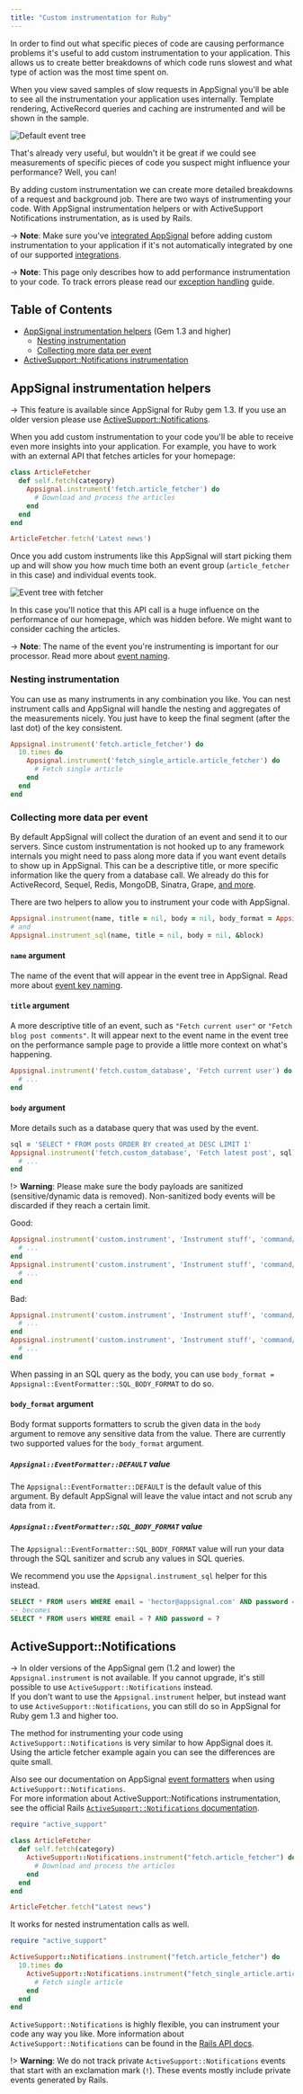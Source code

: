 ```yaml
---
title: "Custom instrumentation for Ruby"
---
```


In order to find out what specific pieces of code are causing performance
problems it's useful to add custom instrumentation to your application. This
allows us to create better breakdowns of which code runs slowest and what type
of action was the most time spent on.

When you view saved samples of slow requests in AppSignal you'll be able
to see all the instrumentation your application uses internally.
Template rendering, ActiveRecord queries and caching are instrumented and
will be shown in the sample.

![Default event tree](/images/screenshots/app_performance_sample_timeline_1.png)

That's already very useful, but wouldn't it be great if we could see
measurements of specific pieces of code you suspect might influence your
performance? Well, you can!

By adding custom instrumentation we can create more detailed breakdowns of a
request and background job. There are two ways of instrumenting your code. With
AppSignal instrumentation helpers or with ActiveSupport Notifications
instrumentation, as is used by Rails.

-> **Note**: Make sure you've [integrated
   AppSignal](/ruby/instrumentation/integrating-appsignal.html) before adding
   custom instrumentation to your application if it's not automatically
   integrated by one of our supported
   [integrations](/ruby/integrations/index.html).

-> **Note**: This page only describes how to add performance instrumentation to
   your code. To track errors please read our
   [exception handling](/ruby/instrumentation/exception-handling.html) guide.

## Table of Contents

- [AppSignal instrumentation helpers](#appsignal-instrumentation-helpers) (Gem 1.3 and higher)
  - [Nesting instrumentation](#nesting-instrumentation)
  - [Collecting more data per event](#collecting-more-data-per-event)
- [ActiveSupport::Notifications instrumentation](#activesupport-notifications)

## AppSignal instrumentation helpers

-> This feature is available since AppSignal for Ruby gem 1.3. If you use an
   older version please use
   [ActiveSupport::Notifications](#activesupport-notifications).

When you add custom instrumentation to your code you'll be able to receive even
more insights into your application. For example, you have to work with an
external API that fetches articles for your homepage:

```ruby
class ArticleFetcher
  def self.fetch(category)
    Appsignal.instrument('fetch.article_fetcher') do
      # Download and process the articles
    end
  end
end

ArticleFetcher.fetch('Latest news')
```

Once you add custom instruments like this AppSignal will start picking them up
and will show you how much time both an event group (`article_fetcher` in this
case) and individual events took.

![Event tree with fetcher](/images/screenshots/app_performance_sample_timeline_2.png)

In this case you'll notice that this API call is a huge influence on the
performance of our homepage, which was hidden before. We might want to consider
caching the articles.

-> **Note**: The name of the event you're instrumenting is important for our
   processor. Read more about [event naming](/api/event-names.html).

### Nesting instrumentation

You can use as many instruments in any combination you like. You can
nest instrument calls and AppSignal will handle the nesting and aggregates of
the measurements nicely. You just have to keep the final segment (after the last
dot) of the key consistent.

```ruby
Appsignal.instrument('fetch.article_fetcher') do
  10.times do
    Appsignal.instrument('fetch_single_article.article_fetcher') do
      # Fetch single article
    end
  end
end
```

### Collecting more data per event

By default AppSignal will collect the duration of an event and send it to our
servers. Since custom instrumentation is not hooked up to any framework
internals you might need to pass along more data if you want event details to
show up in AppSignal. This can be a descriptive title, or more specific
information like the query from a database call. We already do this for
ActiveRecord, Sequel, Redis, MongoDB, Sinatra, Grape,
[and more](/getting-started/supported-frameworks.html).

There are two helpers to allow you to instrument your code with AppSignal.

```ruby
Appsignal.instrument(name, title = nil, body = nil, body_format = Appsignal::EventFormatter::DEFAULT, &block)
# and
Appsignal.instrument_sql(name, title = nil, body = nil, &block)
```

#### `name` argument

The name of the event that will appear in the event tree in AppSignal.
Read more about [event key naming](/api/event-names.html).

#### `title` argument

A more descriptive title of an event, such as `"Fetch current user"` or `"Fetch
blog post comments"`. It will appear next to the event name in the event tree
on the performance sample page to provide a little more context on what's
happening.

```ruby
Appsignal.instrument('fetch.custom_database', 'Fetch current user') do
  # ...
end
```

#### `body` argument

More details such as a database query that was used by the event.

```ruby
sql = 'SELECT * FROM posts ORDER BY created_at DESC LIMIT 1'
Appsignal.instrument('fetch.custom_database', 'Fetch latest post', sql) do
  # ...
end
```

!> **Warning**: Please make sure the body payloads are sanitized (sensitive/dynamic data is removed). Non-sanitized body events will be discarded if they reach a certain limit.

Good:

```ruby
Appsignal.instrument('custom.instrument', 'Instrument stuff', 'command/dynamic/?') do
  # ...
end
Appsignal.instrument('custom.instrument', 'Instrument stuff', 'command/dynamic/?') do
  # ...
end
```

Bad:

```ruby
Appsignal.instrument('custom.instrument', 'Instrument stuff', 'command/dynamic/123') do
  # ...
end
Appsignal.instrument('custom.instrument', 'Instrument stuff', 'command/dynamic/234') do
  # ...
end
```

When passing in an SQL query as the body, you can use `body_format =
Appsignal::EventFormatter::SQL_BODY_FORMAT` to do so.

#### `body_format` argument

Body format supports formatters to scrub the given data in the `body` argument
to remove any sensitive data from the value. There are currently two supported
values for the `body_format` argument.

##### `Appsignal::EventFormatter::DEFAULT` value

The `Appsignal::EventFormatter::DEFAULT`  is the default value of this
argument. By default AppSignal will leave the value intact and not scrub any
data from it.

##### `Appsignal::EventFormatter::SQL_BODY_FORMAT` value

The `Appsignal::EventFormatter::SQL_BODY_FORMAT` value will run your data
through the SQL sanitizer and scrub any values in SQL queries.

We recommend you use the `Appsignal.instrument_sql` helper for this instead.

```sql
SELECT * FROM users WHERE email = 'hector@appsignal.com' AND password = 'iamabot'
-- becomes
SELECT * FROM users WHERE email = ? AND password = ?
```

## ActiveSupport::Notifications

-> In older versions of the AppSignal gem (1.2 and lower) the
   `Appsignal.instrument` is not available. If you cannot upgrade, it's still
   possible to use `ActiveSupport::Notifications` instead.  
   If you don't want to use the `Appsignal.instrument` helper, but instead want to
   use `ActiveSupport::Notifications`, you can still do so in AppSignal for Ruby
   gem 1.3 and higher too.

The method for instrumenting your code using `ActiveSupport::Notifications`
is very similar to how AppSignal does it. Using the article fetcher example
again you can see the differences are quite small.

Also see our documentation on AppSignal [event formatters](event-formatters.html) when using `ActiveSupport::Notifications`.  
For more information about ActiveSupport::Notifications instrumentation, see the official Rails [`ActiveSupport::Notifications` documentation](http://api.rubyonrails.org/classes/ActiveSupport/Notifications.html).

```ruby
require "active_support"

class ArticleFetcher
  def self.fetch(category)
    ActiveSupport::Notifications.instrument("fetch.article_fetcher") do
      # Download and process the articles
    end
  end
end

ArticleFetcher.fetch("Latest news")
```

It works for nested instrumentation calls as well.

```ruby
require "active_support"

ActiveSupport::Notifications.instrument("fetch.article_fetcher") do
  10.times do
    ActiveSupport::Notifications.instrument("fetch_single_article.article_fetcher") do
      # Fetch single article
    end
  end
end
```

`ActiveSupport::Notifications` is highly flexible, you can instrument your code
any way you like. More information about `ActiveSupport::Notifications` can be
found in the
[Rails API docs](http://api.rubyonrails.org/classes/ActiveSupport/Notifications.html).

!> **Warning**: We do not track private `ActiveSupport::Notifications` events
   that start with an exclamation mark (`!`). These events mostly include
   private events generated by Rails.
